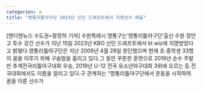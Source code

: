 ```yaml
---
categories: a
title: "영통리틀야구단 2023년 신인 드래프트에서 지명선수 배출"
---
```

[엔디엔뉴스 수도권=황장하 기자] 수원특례시 영통구는‘영통리틀야구단’출신 수원 장안고 투수 강건 선수가 지난 15일 2023년 KBO 신인 드래프트에서 kt wiz에 지명받았다고 밝혔다.영통리틀야구단은 지난 2009년 4월 29일 창단했으며 현재 초·중학생 33명이 꿈을 이루기 위해 구슬땀을 흘리고 있다.그 동안 꾸준한 훈련으로 2019년 순수 주말반 추계전국리틀야구대회 우승, 2019년 U-12 전국 유소년야구대회 3위에 오르는 등 전국대회에서도 이름을 알리고 있다.구 관계자는 “영통리틀야구단에서 운동을 시작하여 꿈을 이룬 선수가